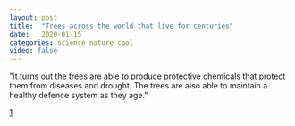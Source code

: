 ```yaml
---
layout: post
title:  "Trees across the world that live for centuries"
date:   2020-01-15
categories: science nature cool
video: false
---
```


"it turns out the trees are able to produce protective chemicals that protect them from diseases and drought. The trees are also able to maintain a healthy defence system as they age."

[1]

[1]: //www.bbc.co.uk/newsround/51105492


